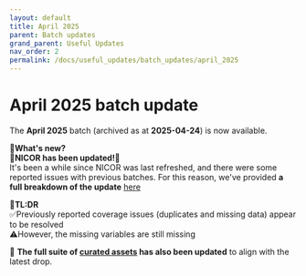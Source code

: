 ```yaml
---
layout: default
title: April 2025
parent: Batch updates
grand_parent: Useful Updates
nav_order: 2
permalink: /docs/useful_updates/batch_updates/april_2025
---
```

# April 2025 batch update

The **April 2025** batch (archived as at **2025-04-24**) is now available.

🧠**What's new?**  
📣**NICOR has been updated!**🎉    
It's been a while since NICOR was last refreshed, and there were some reported issues with previous batches. For this reason, we've provided **a full breakdown of the update** <a href="https://bhfdsc.github.io/documentation/docs/useful_updates/nicor_april_2025" target="_blank">here</a>

📌**TL:DR**    
✅Previously reported coverage issues (duplicates and missing data) appear to be resolved  
⚠️However, the missing variables are still missing  

🌟 **The full suite of <a href="https://bhfdsc.github.io/documentation/curated_assets" target="_blank">curated assets</a> has also been updated** to align with the latest drop.
